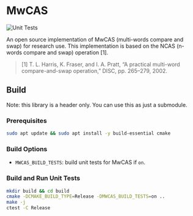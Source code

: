 # MwCAS

![Unit Tests](https://github.com/dbgroup-nagoya-u/mwcas/workflows/Unit%20Tests/badge.svg?branch=main)

An open source implementation of MwCAS (multi-words compare and swap) for research use. This implementation is based on the NCAS (n-words compare and swap) operation [1].

> [1] T. L. Harris, K. Fraser, and I. A. Pratt, “A practical multi-word compare-and-swap operation,” DISC, pp. 265–279, 2002.

## Build

Note: this library is a header only. You can use this as just a submodule.

### Prerequisites

```bash
sudo apt update && sudo apt install -y build-essential cmake
```

### Build Options

- `MWCAS_BUILD_TESTS`: build unit tests for MwCAS if `on`.

### Build and Run Unit Tests

```bash
mkdir build && cd build
cmake -DCMAKE_BUILD_TYPE=Release -DMWCAS_BUILD_TESTS=on ..
make -j
ctest -C Release
```
